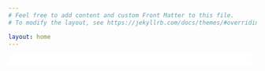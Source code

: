 ```yaml
---
# Feel free to add content and custom Front Matter to this file.
# To modify the layout, see https://jekyllrb.com/docs/themes/#overriding-theme-defaults

layout: home
---
```


<form name="f">
<input name="ft" style="border:none;outline:none;font-family:monospace;font-size:16px;color:#333" size="48" readonly="readonly" />  
</form>
<br>

<script src="scripts/index.js"></script>
